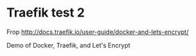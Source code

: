 # Traefik test 2

Frop http://docs.traefik.io/user-guide/docker-and-lets-encrypt/

Demo of Docker, Traefik, and Let's Encrypt
